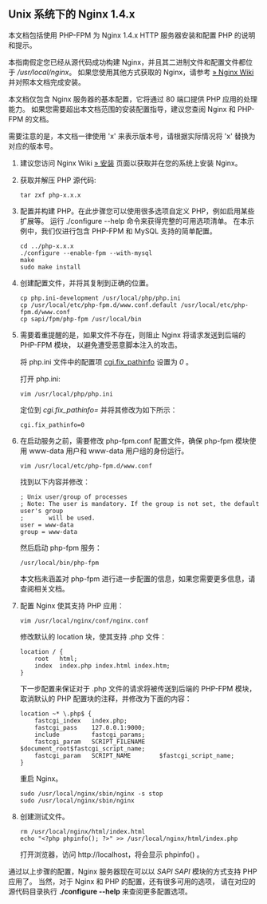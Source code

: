 Unix 系统下的 Nginx 1.4.x
-------------------------

本文档包括使用 PHP-FPM 为 Nginx 1.4.x HTTP 服务器安装和配置 PHP
的说明和提示。

本指南假定您已经从源代码成功构建 Nginx，并且其二进制文件和配置文件都位于
*/usr/local/nginx*。 如果您使用其他方式获取的 Nginx，请参考
<a href="https://www.nginx.com/resources/wiki/" class="link external">» Nginx Wiki</a>
并对照本文档完成安装。

本文档仅包含 Nginx 服务器的基本配置，它将通过 80 端口提供 PHP
应用的处理能力。 如果您需要超出本文档范围的安装配置指导，建议您查阅
Nginx 和 PHP-FPM 的文档。

需要注意的是，本文档一律使用 'x' 来表示版本号，请根据实际情况将 'x'
替换为对应的版本号。

1.  建议您访问 Nginx Wiki
    <a href="https://www.nginx.com/resources/wiki/start/topics/tutorials/install/" class="link external">» 安装</a>
    页面以获取并在您的系统上安装 Nginx。

2.  获取并解压 PHP 源代码:

        tar zxf php-x.x.x

3.  配置并构建 PHP。在此步骤您可以使用很多选项自定义
    PHP，例如启用某些扩展等。 运行 ./configure --help
    命令来获得完整的可用选项清单。 在本示例中，我们仅进行包含 PHP-FPM 和
    MySQL 支持的简单配置。

        cd ../php-x.x.x
        ./configure --enable-fpm --with-mysql
        make
        sudo make install

4.  创建配置文件，并将其复制到正确的位置。

        cp php.ini-development /usr/local/php/php.ini
        cp /usr/local/etc/php-fpm.d/www.conf.default /usr/local/etc/php-fpm.d/www.conf
        cp sapi/fpm/php-fpm /usr/local/bin

5.  需要着重提醒的是，如果文件不存在，则阻止 Nginx 将请求发送到后端的
    PHP-FPM 模块， 以避免遭受恶意脚本注入的攻击。

    将 php.ini 文件中的配置项
    <a href="/ini/core.html#ini.cgi.fix-pathinfo" class="link">cgi.fix_pathinfo</a>
    设置为 *0* 。

    打开 php.ini:

        vim /usr/local/php/php.ini

    定位到 *cgi.fix\_pathinfo=* 并将其修改为如下所示：

        cgi.fix_pathinfo=0

6.  在启动服务之前，需要修改 php-fpm.conf 配置文件，确保 php-fpm
    模块使用 www-data 用户和 www-data 用户组的身份运行。

        vim /usr/local/etc/php-fpm.d/www.conf

    找到以下内容并修改：

        ; Unix user/group of processes
        ; Note: The user is mandatory. If the group is not set, the default user's group
        ;       will be used.
        user = www-data
        group = www-data

    然后启动 php-fpm 服务：

        /usr/local/bin/php-fpm

    本文档未涵盖对 php-fpm
    进行进一步配置的信息，如果您需要更多信息，请查阅相关文档。

7.  配置 Nginx 使其支持 PHP 应用：

        vim /usr/local/nginx/conf/nginx.conf

    修改默认的 location 块，使其支持 .php 文件：

    ``` nginx-conf
    location / {
        root   html;
        index  index.php index.html index.htm;
    }
    ```

    下一步配置来保证对于 .php 文件的请求将被传送到后端的 PHP-FPM 模块，
    取消默认的 PHP 配置块的注释，并修改为下面的内容：

    ``` nginx-conf
    location ~* \.php$ {
        fastcgi_index   index.php;
        fastcgi_pass    127.0.0.1:9000;
        include         fastcgi_params;
        fastcgi_param   SCRIPT_FILENAME    $document_root$fastcgi_script_name;
        fastcgi_param   SCRIPT_NAME        $fastcgi_script_name;
    }
    ```

    重启 Nginx。

        sudo /usr/local/nginx/sbin/nginx -s stop
        sudo /usr/local/nginx/sbin/nginx

8.  创建测试文件。

        rm /usr/local/nginx/html/index.html
        echo "<?php phpinfo(); ?>" >> /usr/local/nginx/html/index.php

    打开浏览器，访问 http://localhost，将会显示 phpinfo() 。

通过以上步骤的配置，Nginx 服务器现在可以以 *SAPI* *SAPI* 模块的方式支持
PHP 应用了。 当然，对于 Nginx 和 PHP 的配置，还有很多可用的选项，
请在对应的源代码目录执行 **./configure --help** 来查阅更多配置选项。
